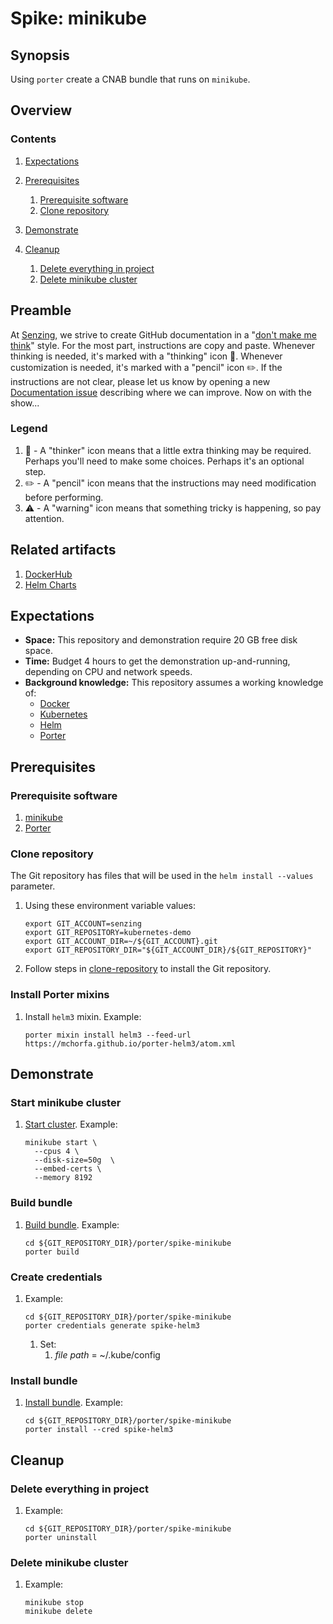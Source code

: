 # Spike: minikube

## Synopsis

Using `porter` create a CNAB bundle that runs on `minikube`.

## Overview



### Contents

1. [Expectations](#expectations)
1. [Prerequisites](#prerequisites)
    1. [Prerequisite software](#prerequisite-software)
    1. [Clone repository](#clone-repository)
1. [Demonstrate](#demonstrate)

1. [Cleanup](#cleanup)
    1. [Delete everything in project](#delete-everything-in-project)
    1. [Delete minikube cluster](#delete-minikube-cluster)

## Preamble

At [Senzing](http://senzing.com),
we strive to create GitHub documentation in a
"[don't make me think](https://github.com/Senzing/knowledge-base/blob/master/WHATIS/dont-make-me-think.md)" style.
For the most part, instructions are copy and paste.
Whenever thinking is needed, it's marked with a "thinking" icon :thinking:.
Whenever customization is needed, it's marked with a "pencil" icon :pencil2:.
If the instructions are not clear, please let us know by opening a new
[Documentation issue](https://github.com/Senzing/template-python/issues/new?template=documentation_request.md)
describing where we can improve.   Now on with the show...

### Legend

1. :thinking: - A "thinker" icon means that a little extra thinking may be required.
   Perhaps you'll need to make some choices.
   Perhaps it's an optional step.
1. :pencil2: - A "pencil" icon means that the instructions may need modification before performing.
1. :warning: - A "warning" icon means that something tricky is happening, so pay attention.

## Related artifacts

1. [DockerHub](https://hub.docker.com/r/senzing)
1. [Helm Charts](https://github.com/Senzing/charts)

## Expectations

- **Space:** This repository and demonstration require 20 GB free disk space.
- **Time:** Budget 4 hours to get the demonstration up-and-running, depending on CPU and network speeds.
- **Background knowledge:** This repository assumes a working knowledge of:
  - [Docker](https://github.com/Senzing/knowledge-base/blob/master/WHATIS/docker.md)
  - [Kubernetes](https://github.com/Senzing/knowledge-base/blob/master/WHATIS/kubernetes.md)
  - [Helm](https://github.com/Senzing/knowledge-base/blob/master/WHATIS/helm.md)
  - [Porter](https://github.com/Senzing/knowledge-base/blob/master/WHATIS/porter.md)

## Prerequisites

### Prerequisite software

1. [minikube](https://github.com/Senzing/knowledge-base/blob/master/HOWTO/install-minikube.md)
1. [Porter](https://github.com/Senzing/knowledge-base/blob/master/WHATIS/porter.md)

### Clone repository

The Git repository has files that will be used in the `helm install --values` parameter.

1. Using these environment variable values:

    ```console
    export GIT_ACCOUNT=senzing
    export GIT_REPOSITORY=kubernetes-demo
    export GIT_ACCOUNT_DIR=~/${GIT_ACCOUNT}.git
    export GIT_REPOSITORY_DIR="${GIT_ACCOUNT_DIR}/${GIT_REPOSITORY}"
    ```

1. Follow steps in [clone-repository](https://github.com/Senzing/knowledge-base/blob/master/HOWTO/clone-repository.md) to install the Git repository.

### Install Porter mixins

1. Install `helm3` mixin.
   Example:

    ```console
    porter mixin install helm3 --feed-url https://mchorfa.github.io/porter-helm3/atom.xml
    ```

## Demonstrate

### Start minikube cluster

1. [Start cluster](https://docs.bitnami.com/kubernetes/get-started-kubernetes/#overview).
   Example:

    ```console
    minikube start \
      --cpus 4 \
      --disk-size=50g  \
      --embed-certs \
      --memory 8192
    ```

### Build bundle

1. [Build bundle](https://porter.sh/cli/porter_build/).
   Example:

    ```console
    cd ${GIT_REPOSITORY_DIR}/porter/spike-minikube
    porter build
    ```

### Create credentials

1. []()
   Example:

    ```console
    cd ${GIT_REPOSITORY_DIR}/porter/spike-minikube
    porter credentials generate spike-helm3
    ```

    1. Set:
        1. *file path* = ~/.kube/config

### Install bundle

1. [Install bundle](https://porter.sh/cli/porter_install/).
   Example:

    ```console
    cd ${GIT_REPOSITORY_DIR}/porter/spike-minikube
    porter install --cred spike-helm3
    ```

## Cleanup

### Delete everything in project

1. Example:

    ```console
    cd ${GIT_REPOSITORY_DIR}/porter/spike-minikube
    porter uninstall
    ```

### Delete minikube cluster

1. Example:

    ```console
    minikube stop
    minikube delete
    ```
